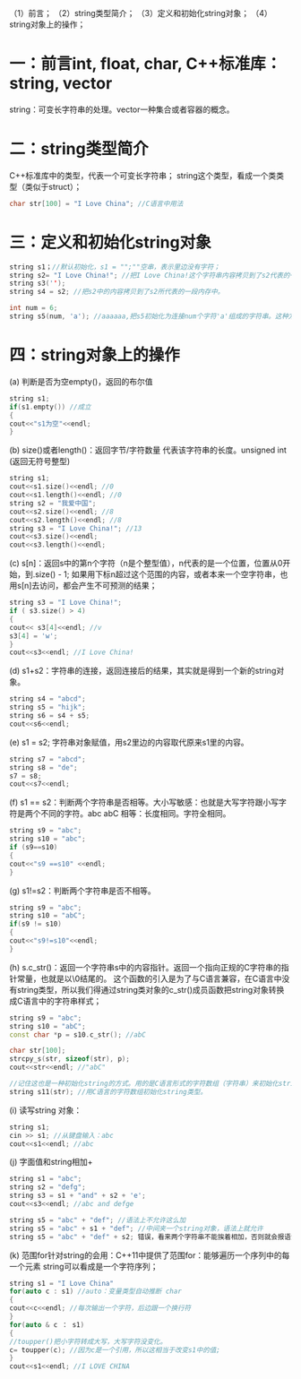 （1）前言；
（2）string类型简介；
（3）定义和初始化string对象；
（4）string对象上的操作；

# 一：前言int, float, char, C++标准库：string, vector

string：可变长字符串的处理。vector一种集合或者容器的概念。

# 二：string类型简介

C++标准库中的类型，代表一个可变长字符串；
string这个类型，看成一个类类型（类似于struct）；

```c++
char str[100] = "I Love China"; //C语言中用法

```

# 三：定义和初始化string对象

```c++
string s1；//默认初始化，s1 = "";""空串，表示里边没有字符；
string s2= "I Love China!"; //把I Love China!这个字符串内容拷贝到了s2代表的一段内存中。拷贝时不包括末尾\0.
string s3('');
string s4 = s2; //把s2中的内容拷贝到了s2所代表的一段内存中。

int num = 6;
string s5(num, 'a'); //aaaaaa,把s5初始化为连接num个字符'a'组成的字符串。这种方式不太推荐，因为会在系统内部创建临时对象。
```

# 四：string对象上的操作

(a) 判断是否为空empty()，返回的布尔值

```c++
string s1; 
if(s1.empty()) //成立
{
cout<<"s1为空"<<endl; 
}

```

(b) size()或者length()：返回字节/字符数量 代表该字符串的长度。unsigned int (返回无符号整型)

```c++
string s1; 
cout<<s1.size()<<endl; //0
cout<<s1.length()<<endl; //0
string s2 = "我爱中国"; 
cout<<s2.size()<<endl; //8
cout<<s2.length()<<endl; //8
string s3 = "I Love China!"; //13
cout<<s3.size()<<endl; 
cout<<s3.length()<<endl; 
```

(c) s[n]：返回s中的第n个字符（n是个整型值），n代表的是一个位置，位置从0开始，到.size() - 1;
如果用下标n超过这个范围的内容，或者本来一个空字符串，也用s[n]去访问，都会产生不可预测的结果；

```c++
string s3 = "I Love China!"; 
if ( s3.size() > 4)
{
cout<< s3[4]<<endl; //v
s3[4] = 'w'; 
}
cout<<s3<<endl; //I Love China!

```

(d) s1+s2：字符串的连接，返回连接后的结果，其实就是得到一个新的string对象。

```c++
string s4 = "abcd"; 
string s5 = "hijk"; 
string s6 = s4 + s5; 
cout<<s6<<endl; 
```

(e) s1 = s2; 字符串对象赋值，用s2里边的内容取代原来s1里的内容。

```c++
string s7 = "abcd"; 
string s8 = "de"; 
s7 = s8; 
cout<<s7<<endl; 

```

(f) s1 == s2：判断两个字符串是否相等。大小写敏感：也就是大写字符跟小写字符是两个不同的字符。abc abC
相等：长度相同。字符全相同。

```c++
string s9 = "abc"; 
string s10 = "abc"; 
if (s9==s10)
{
cout<<"s9 ==s10" <<endl; 
}
```

(g) s1!=s2：判断两个字符串是否不相等。

```c++
string s9 = "abc"; 
string s10 = "abC"; 
if(s9 != s10)
{
cout<<"s9!=s10"<<endl; 
}

```

(h) s.c_str()：返回一个字符串s中的内容指针。返回一个指向正规的C字符串的指针常量，也就是以\0结尾的。
这个函数的引入是为了与C语言兼容，在C语言中没有string类型，所以我们得通过string类对象的c_str()成员函数把string对象转换成C语言中的字符串样式；

```c++
string s9 = "abc"; 
string s10 = "abC"; 
const char *p = s10.c_str(); //abC

char str[100]; 
strcpy_s(str, sizeof(str), p); 
cout<<str<<endl; //"abC"

//记住这也是一种初始化string的方式。用的是C语言形式的字符数组（字符串）来初始化string.
string s11(str); //用C语言的字符数组初始化string类型。
```

(i) 读写string 对象：

```c++
string s1; 
cin >> s1; //从键盘输入：abc
cout<<s1<<endl; //abc

```

(j) 字面值和string相加+

```c++
string s1 = "abc"; 
string s2 = "defg"; 
string s3 = s1 + "and" + s2 + 'e'; 
cout<<s3<<endl; //abc and defge

string s5 = "abc" + "def"; //语法上不允许这么加
string s5 = "abc" + s1 + "def"; //中间夹一个string对象，语法上就允许
string s5 = "abc" + "def" + s2; 错误，看来两个字符串不能挨着相加，否则就会报语法错
```

(k) 范围for针对string的会用：C++11中提供了范围for：能够遍历一个序列中的每一个元素
string可以看成是一个字符序列；

```c++
string s1 = "I Love China"
for(auto c : s1) //auto：变量类型自动推断 char
{
cout<<c<<endl; //每次输出一个字符，后边跟一个换行符
}
for(auto & c ： s1)
{
//toupper()把小字符转成大写，大写字符没变化。
c= toupper(c); //因为c是一个引用，所以这相当于改变s1中的值; 
}
cout<<s1<<endl; //I LOVE CHINA
```
